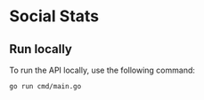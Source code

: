# Social Stats

## Run locally

To run the API locally, use the following command:
```bash
go run cmd/main.go
```
